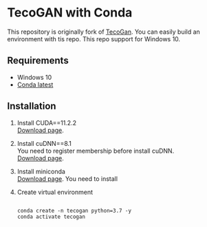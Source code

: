 # TecoGAN with Conda

This repository is originally fork of [TecoGan](https://github.com/thunil/TecoGAN).
You can easily build an environment with tis repo.
This repo support for Windows 10.

## Requirements

- Windows 10
- [Conda latest](https://docs.conda.io/en/latest/miniconda.html)

## Installation

1. Install CUDA==11.2.2  
    [Download page](https://developer.nvidia.com/cuda-11.2.2-download-archive?target_os=Windows&target_arch=x86_64&target_version=10&target_type=exenetwork).
1. Install cuDNN==8.1  
    You need to register membership before install cuDNN.  
    [Download page](https://developer.nvidia.com/cudnn).
1. Install miniconda  
    [Download page](https://docs.conda.io/en/latest/miniconda.html).
    You need to install 

1. Create virtual environment  

    ```Shell
    
    conda create -n tecogan python=3.7 -y
    conda activate tecogan
    ```
